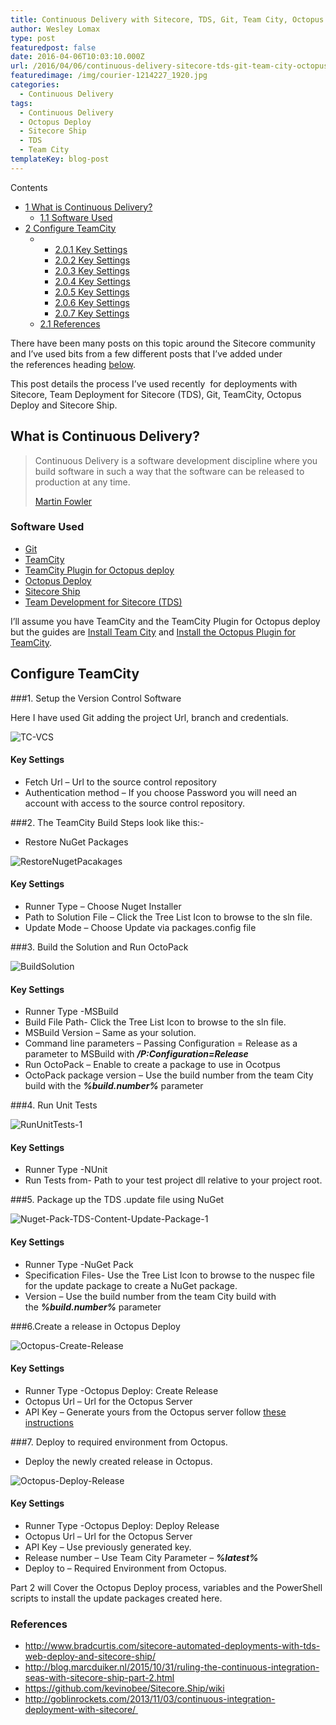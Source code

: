 ```yaml
---
title: Continuous Delivery with Sitecore, TDS, Git, Team City, Octopus and Sitecore Ship Part 1
author: Wesley Lomax
type: post
featuredpost: false
date: 2016-04-06T10:03:10.000Z
url: /2016/04/06/continuous-delivery-sitecore-tds-git-team-city-octopus-sitecore-ship-part-1/
featuredimage: /img/courier-1214227_1920.jpg
categories:
  - Continuous Delivery
tags:
  - Continuous Delivery
  - Octopus Deploy
  - Sitecore Ship
  - TDS
  - Team City
templateKey: blog-post
---
```


<div id="toc_container" class="toc_wrap_right no_bullets">
  <p class="toc_title">
    Contents
  </p>
  
  <ul class="toc_list">
    <li>
      <a href="#What_is_ContinuousDelivery"><span class="toc_number toc_depth_1">1</span> What is Continuous Delivery?</a><ul>
        <li>
          <a href="#Software_Used"><span class="toc_number toc_depth_2">1.1</span> Software Used</a>
        </li>
      </ul>
    </li>
    
  <li>
   <a href="#Configure_TeamCity"><span class="toc_number toc_depth_1">2</span> Configure TeamCity</a><ul>
    <li>
     <ul>
        <li>
              <a href="#Key_Settings"><span class="toc_number toc_depth_3">2.0.1</span> Key Settings</a>
            </li>
            <li>
              <a href="#Key_Settings-2"><span class="toc_number toc_depth_3">2.0.2</span> Key Settings</a>
            </li>
            <li>
              <a href="#Key_Settings-3"><span class="toc_number toc_depth_3">2.0.3</span> Key Settings</a>
            </li>
            <li>
              <a href="#Key_Settings-4"><span class="toc_number toc_depth_3">2.0.4</span> Key Settings</a>
            </li>
            <li>
              <a href="#Key_Settings-5"><span class="toc_number toc_depth_3">2.0.5</span> Key Settings</a>
            </li>
            <li>
              <a href="#Key_Settings-6"><span class="toc_number toc_depth_3">2.0.6</span> Key Settings</a>
            </li>
            <li>
              <a href="#Key_Settings-7"><span class="toc_number toc_depth_3">2.0.7</span> Key Settings</a>
            </li>
          </ul>
        </li>
        
   <li>
     <a href="#References"><span class="toc_number toc_depth_2">2.1</span> References</a>
    </li>
   </ul>
 </li>
 </ul>
</div>

There have been many posts on this topic around the Sitecore community and I&#8217;ve used bits from a few different posts that I&#8217;ve added under the references heading [below][1].

This post details the process I&#8217;ve used recently  for deployments with Sitecore, Team Deployment for Sitecore (TDS), Git, TeamCity, Octopus Deploy and Sitecore Ship.

## <span id="What_is_ContinuousDelivery">What is Continuous Delivery?</span>

> Continuous Delivery is a software development discipline where you build software in such a way that the software can be released to production at any time.
>
> <a href="http://martinfowler.com/bliki/ContinuousDelivery.html" target="_blank" rel="noopener">Martin Fowler</a>

### <span id="Software_Used">Software Used</span>

- <a href="https://github.com/" target="_blank" rel="noopener">Git</a>
- <a href="https://www.jetbrains.com/teamcity/" target="_blank" rel="noopener">TeamCity</a>
- <a href="http://docs.octopusdeploy.com/display/OD/TeamCity" target="_blank" rel="noopener">TeamCity Plugin for Octopus deploy</a>
- <a href="https://octopus.com/" target="_blank" rel="noopener">Octopus Deploy</a>
- <a href="https://github.com/kevinobee/Sitecore.Ship" target="_blank" rel="noopener">Sitecore Ship</a>
- <a href="https://www.teamdevelopmentforsitecore.com/" target="_blank" rel="noopener">Team Development for Sitecore (TDS)</a>

I&#8217;ll assume you have TeamCity and the TeamCity Plugin for Octopus deploy but the guides are <a href="https://confluence.jetbrains.com/display/TCD9/Installing+and+Configuring+the+TeamCity+Server" target="_blank" rel="noopener">Install Team City</a> and <a href="http://docs.octopusdeploy.com/display/OD/TeamCity" target="_blank" rel="noopener">Install the Octopus Plugin for TeamCity</a>.

## <span id="Configure_TeamCity">Configure TeamCity</span>

###1. Setup the Version Control Software 

Here I have used Git adding the project Url, branch and credentials.

![TC-VCS](/img/TC-VCS.png)

#### <span id="Install&ConfigureTeamCity-KeySettings">Key Settings</span>

- Fetch Url &#8211; Url to the source control repository
- Authentication method &#8211; If you choose Password you will need an account with access to the source control repository.


###2. The TeamCity Build Steps look like this:-
  * Restore NuGet Packages

  ![RestoreNugetPacakages](/img/RestoreNugetPacakages.png)

#### <span id="Key_Settings-2">Key Settings</span>
- Runner Type &#8211; Choose Nuget Installer
- Path to Solution File &#8211; Click the Tree List Icon to browse to the sln file.
- Update Mode &#8211; Choose Update via packages.config file



###3. Build the Solution and Run OctoPack
  
![BuildSolution](/img/BuildSolution.png)

#### <span id="Key_Settings-3">Key Settings</span>

- Runner Type -MSBuild
- Build File Path- Click the Tree List Icon to browse to the sln file.
- MSBuild Version &#8211; Same as your solution.
- Command line parameters &#8211; Passing Configuration = Release as a parameter to MSBuild with **_/P:Configuration=Release_**
- Run OctoPack &#8211; Enable to create a package to use in Ocotpus
- OctoPack package version &#8211; Use the build number from the team City build with the _**%build.number%**_ parameter

###4. Run Unit Tests

![RunUnitTests-1](/img/RunUnitTests-1.png)

#### <span id="Key_Settings-4">Key Settings</span>

- Runner Type -NUnit
- Run Tests from- Path to your test project dll relative to your project root.

###5. Package up the TDS .update file using NuGet

![Nuget-Pack-TDS-Content-Update-Package-1](/img/Nuget-Pack-TDS-Content-Update-Package-1.png)

#### <span id="Key_Settings-5">Key Settings</span>

- Runner Type -NuGet Pack
- Specification Files- Use the Tree List Icon to browse to the nuspec file for the update package to create a NuGet package.
- Version &#8211; Use the build number from the team City build with the ***%build.number%*** parameter

###6.Create a release in Octopus Deploy

![Octopus-Create-Release](/img/Octopus-Create-Release.png)

#### <span id="Key_Settings-6">Key Settings</span>

- Runner Type -Octopus Deploy: Create Release
- Octopus Url &#8211; Url for the Octopus Server
- API Key &#8211; Generate yours from the Octopus server follow <a class="external-link" href="http://docs.octopusdeploy.com/display/OD/How+to+create+an+API+key" target="_blank" rel="nofollow noopener">these instructions</a>

###7. Deploy to required environment from Octopus.

- Deploy the newly created release in Octopus.

![Octopus-Deploy-Release](/img/Octopus-Deploy-Release.png)

#### <span id="Key_Settings-7">Key Settings</span>

- Runner Type -Octopus Deploy: Deploy Release
- Octopus Url &#8211; Url for the Octopus Server
- API Key &#8211; Use previously generated key.
- Release number &#8211; Use Team City Parameter &#8211; _**%latest%**_
- Deploy to &#8211; Required Environment from Octopus.</ol> </li> </ol>

Part 2 will Cover the Octopus Deploy process, variables and the PowerShell scripts to install the update packages created here.

### <span id="References"><a id="references"></a>References</span>

- <a href="http://www.bradcurtis.com/sitecore-automated-deployments-with-tds-web-deploy-and-sitecore-ship/" target="_blank" rel="noopener">http://www.bradcurtis.com/sitecore-automated-deployments-with-tds-web-deploy-and-sitecore-ship/</a>
- <a href="http://blog.marcduiker.nl/2015/10/31/ruling-the-continuous-integration-seas-with-sitecore-ship-part-2.html" target="_blank" rel="noopener">http://blog.marcduiker.nl/2015/10/31/ruling-the-continuous-integration-seas-with-sitecore-ship-part-2.html</a>
- <a href="https://github.com/kevinobee/Sitecore.Ship/wiki" target="_blank" rel="noopener">https://github.com/kevinobee/Sitecore.Ship/wiki</a>
- <a href="http://goblinrockets.com/2013/11/03/continuous-integration-deployment-with-sitecore/" target="_blank" rel="noopener">http://goblinrockets.com/2013/11/03/continuous-integration-deployment-with-sitecore/ </a>

[1]: #references